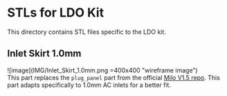 # STLs for LDO Kit
This directory contains STL files specific to the LDO kit.

## Inlet Skirt 1.0mm
![image](IMG/Inlet_Skirt_1.0mm.png =400x400 "wireframe image")  
This part replaces the `plug_panel` part from the official [Milo V1.5 repo](https://github.com/VoronDesign/Voron-2/tree/Voron2.4/STLs/VORON2.4/Electronics_Compartment/Plug_Panel). This part adapts specifically to 1.0mm AC inlets for a better fit.